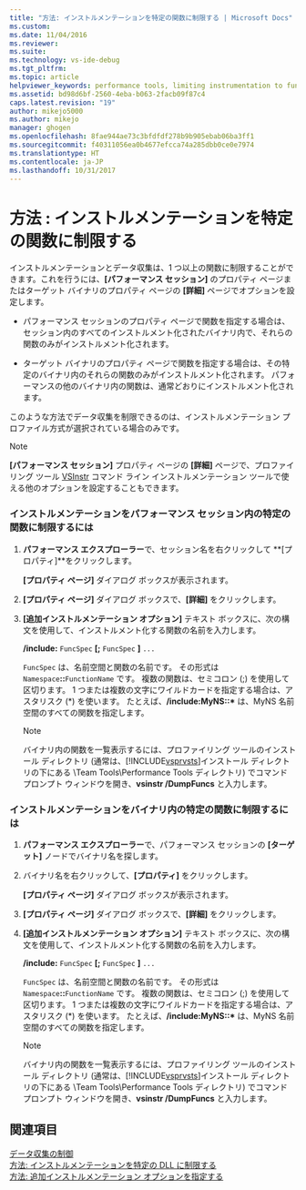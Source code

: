 ```yaml
---
title: "方法: インストルメンテーションを特定の関数に制限する | Microsoft Docs"
ms.custom: 
ms.date: 11/04/2016
ms.reviewer: 
ms.suite: 
ms.technology: vs-ide-debug
ms.tgt_pltfrm: 
ms.topic: article
helpviewer_keywords: performance tools, limiting instrumentation to functions
ms.assetid: bd98d6bf-2560-4eba-b063-2facb09f87c4
caps.latest.revision: "19"
author: mikejo5000
ms.author: mikejo
manager: ghogen
ms.openlocfilehash: 8fae944ae73c3bfdfdf278b9b905ebab06ba3ff1
ms.sourcegitcommit: f40311056ea0b4677efcca74a285dbb0ce0e7974
ms.translationtype: HT
ms.contentlocale: ja-JP
ms.lasthandoff: 10/31/2017
---
```

# <a name="how-to-limit-instrumentation-to-specific-functions"></a>方法 : インストルメンテーションを特定の関数に制限する
インストルメンテーションとデータ収集は、1 つ以上の関数に制限することができます。これを行うには、**[パフォーマンス セッション]** のプロパティ ページまたはターゲット バイナリのプロパティ ページの **[詳細]** ページでオプションを設定します。  
  
-   パフォーマンス セッションのプロパティ ページで関数を指定する場合は、セッション内のすべてのインストルメント化されたバイナリ内で、それらの関数のみがインストルメント化されます。  
  
-   ターゲット バイナリのプロパティ ページで関数を指定する場合は、その特定のバイナリ内のそれらの関数のみがインストルメント化されます。 パフォーマンスの他のバイナリ内の関数は、通常どおりにインストルメント化されます。  
  
 このような方法でデータ収集を制限できるのは、インストルメンテーション プロファイル方式が選択されている場合のみです。  
  
> [!NOTE]
>  **[パフォーマンス セッション]** プロパティ ページの **[詳細]** ページで、プロファイリング ツール [VSInstr](../profiling/vsinstr.md) コマンド ライン インストルメンテーション ツールで使える他のオプションを設定することもできます。  
  
### <a name="to-limit-instrumentation-to-specific-functions-in-a-performance-session"></a>インストルメンテーションをパフォーマンス セッション内の特定の関数に制限するには  
  
1.  **パフォーマンス エクスプローラー**で、セッション名を右クリックして **[プロパティ]**をクリックします。  
  
     **[プロパティ ページ]** ダイアログ ボックスが表示されます。  
  
2.  **[プロパティ ページ]** ダイアログ ボックスで、**[詳細]** をクリックします。  
  
3.  **[追加インストルメンテーション オプション]** テキスト ボックスに、次の構文を使用して、インストルメント化する関数の名前を入力します。  
  
     **/include:** `FuncSpec` **[;** `FuncSpec` **]** `...`  
  
     `FuncSpec` は、名前空間と関数の名前です。 その形式は `Namespace`**::**`FunctionName` です。 複数の関数は、セミコロン (;) を使用して区切ります。 1 つまたは複数の文字にワイルドカードを指定する場合は、アスタリスク (\*) を使います。 たとえば、**/include:MyNS::\*** は、MyNS 名前空間のすべての関数を指定します。  
  
    > [!NOTE]
    >  バイナリ内の関数を一覧表示するには、プロファイリング ツールのインストール ディレクトリ (通常は、[!INCLUDE[vsprvsts](../code-quality/includes/vsprvsts_md.md)]インストール ディレクトリの下にある \Team Tools\Performance Tools ディレクトリ) でコマンド プロンプト ウィンドウを開き、**vsinstr /DumpFuncs** と入力します。  
  
### <a name="to-limit-instrumentation-to-specific-functions-in-a-binary"></a>インストルメンテーションをバイナリ内の特定の関数に制限するには  
  
1.  **パフォーマンス エクスプローラー**で、パフォーマンス セッションの **[ターゲット]** ノードでバイナリ名を探します。  
  
2.  バイナリ名を右クリックして、**[プロパティ]** をクリックします。  
  
     **[プロパティ ページ]** ダイアログ ボックスが表示されます。  
  
3.  **[プロパティ ページ]** ダイアログ ボックスで、**[詳細]** をクリックします。  
  
4.  **[追加インストルメンテーション オプション]** テキスト ボックスに、次の構文を使用して、インストルメント化する関数の名前を入力します。  
  
     **/include:** `FuncSpec` **[;** `FuncSpec` **]** `...`  
  
     `FuncSpec` は、名前空間と関数の名前です。 その形式は `Namespace`**::**`FunctionName` です。 複数の関数は、セミコロン (;) を使用して区切ります。 1 つまたは複数の文字にワイルドカードを指定する場合は、アスタリスク (\*) を使います。 たとえば、**/include:MyNS::\*** は、MyNS 名前空間のすべての関数を指定します。  
  
    > [!NOTE]
    >  バイナリ内の関数を一覧表示するには、プロファイリング ツールのインストール ディレクトリ (通常は、[!INCLUDE[vsprvsts](../code-quality/includes/vsprvsts_md.md)]インストール ディレクトリの下にある \Team Tools\Performance Tools ディレクトリ) でコマンド プロンプト ウィンドウを開き、**vsinstr /DumpFuncs** と入力します。  
  
## <a name="see-also"></a>関連項目  
 [データ収集の制御](../profiling/controlling-data-collection.md)   
 [方法: インストルメンテーションを特定の DLL に制限する](../profiling/how-to-limit-instrumentation-to-specific-dlls.md)   
 [方法: 追加インストルメンテーション オプションを指定する](../profiling/how-to-specify-additional-instrumentation-options.md)
